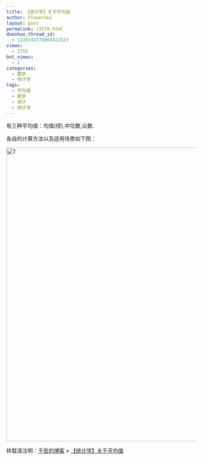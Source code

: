```yaml
---
title: 【统计学】关于平均值
author: Flowerowl
layout: post
permalink: /3178.html
duoshuo_thread_id:
  - 1220743779864322523
views:
  - 1755
bot_views:
  - 2
categories:
  - 数学
  - 统计学
tags:
  - 平均值
  - 数学
  - 统计
  - 统计学
---
```

有三种平均值：均值(缪),中位数,众数.

各自的计算方法以及适用场景如下图：

<img title="1.png" src="http://lazynight.me/wp-content/uploads/2013/11/1.png" alt="1" width="976" height="777" border="0" />

转载请注明：[于哲的博客][1] &raquo; [【统计学】关于平均值][2]

 [1]: http://localhost/wordpress
 [2]: http://localhost/wordpress/3178.html